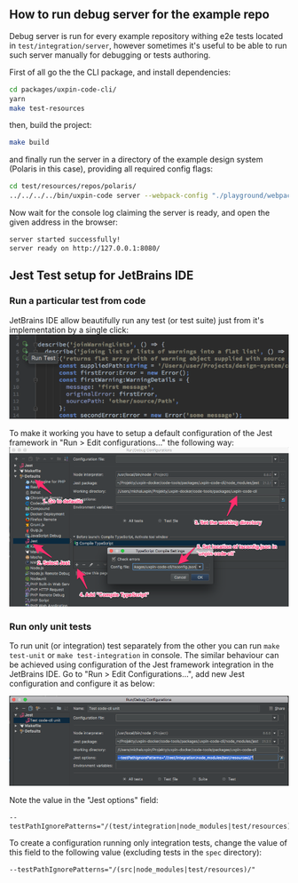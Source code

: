 
## How to run debug server for the example repo

Debug server is run for every example repository withing e2e tests located in `test/integration/server`, however sometimes it's useful to be able to run such server manually for debugging or tests authoring.

First of all go the the CLI package, and install dependencies:
```bash
cd packages/uxpin-code-cli/
yarn
make test-resources
```
then, build the project:
```bash
make build
```
and finally run the server in a directory of the example design system (Polaris in this case), providing all required config flags:
```bash
cd test/resources/repos/polaris/
../../../../bin/uxpin-code server --webpack-config "./playground/webpack.config"
```
Now wait for the console log claiming the server is ready, and open the given address in the browser:
```text
server started successfully!
server ready on http://127.0.0.1:8080/
```

## Jest Test setup for JetBrains IDE

### Run a particular test from code
JetBrains IDE allow beautifully run any test (or test suite) just from it's implementation by a single click:
![Run single test from code](docs/development/run-test-from-code.png)

To make it working you have to setup a default configuration of the Jest framework in "Run > Edit configurations..." the following way:
![Jest default configuration for the project](docs/development/jest-default-config.png)

### Run only unit tests

To run unit (or integration) test separately from the other you can run `make test-unit` or `make test-integration` in console. The similar behaviour can be achieved using configuration of the Jest framework integration in the JetBrains IDE. Go to "Run > Edit Configurations...", add new Jest configuration and configure it as below:

![Run only unit tests with Jest integration for JetBrains IDE](docs/development/unit-only-jest-tests.png)

Note the value in the "Jest options" field:
```
--testPathIgnorePatterns="/(test/integration|node_modules|test/resources)/"
```
To create a configuration running only integration tests, change the value of this field to the following value (excluding tests in the `spec` directory):
```
--testPathIgnorePatterns="/(src|node_modules|test/resources)/"
```
